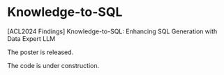 # Knowledge-to-SQL
 [ACL2024 Findings] Knowledge-to-SQL: Enhancing SQL Generation with Data Expert LLM

The poster is released.

The code is under construction.
